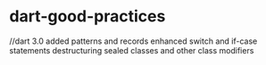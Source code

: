 # dart-good-practices
//dart 3.0 
added 
patterns and records
enhanced switch and if-case statements
destructuring
sealed classes and other class modifiers
